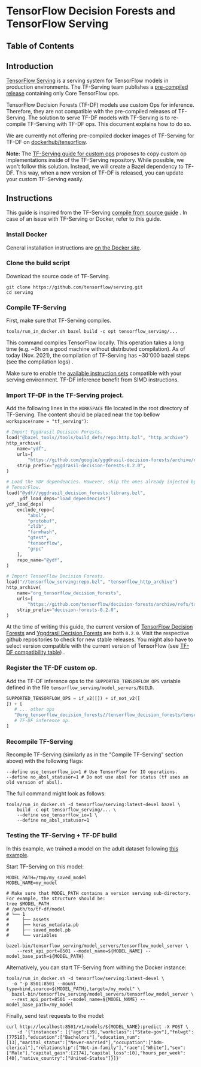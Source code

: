 # TensorFlow Decision Forests and TensorFlow Serving

<!-- docs_infra:strip_begin -->

## Table of Contents

<!--ts-->

<!--te-->

<!-- docs_infra:strip_end -->

## Introduction

[TensorFlow Serving](https://www.tensorflow.org/tfx/guide/serving) is a serving
system for TensorFlow models in production environments. The TF-Serving team
publishes a
[pre-compiled release](https://www.tensorflow.org/tfx/serving/docker) containing
only Core TensorFlow ops.

TensorFlow Decision Forests (TF-DF) models use custom Ops for inference.
Therefore, they are not compatible with the pre-compiled releases of TF-Serving.
The solution to serve TF-DF models with TF-Serving is to re-compile TF-Serving
with TF-DF ops. This document explains how to do so.

We are currently not offering pre-compiled docker images of TF-Serving for TF-DF
on [dockerhub/tensorflow](https://hub.docker.com/u/tensorflow).

**Note:** The
[TF-Serving guide for custom ops](https://www.tensorflow.org/tfx/serving/custom_op)
proposes to copy custom op implementations inside of the TF-Serving repository.
While possible, we won't follow this solution. Instead, we will create a Bazel
dependency to TF-DF. This way, when a new version of TF-DF is released, you can
update your custom TF-Serving easily.

## Instructions

This guide is inspired from the TF-Serving
[compile from source guide](https://www.tensorflow.org/tfx/serving/setup#building_from_source)
. In case of an issue with TF-Serving or Docker, refer to this guide.

### Install Docker

General installation instructions are
[on the Docker site](https://docs.docker.com/get-docker/).

### Clone the build script

Download the source code of TF-Serving.

```shell
git clone https://github.com/tensorflow/serving.git
cd serving
```

### Compile TF-Serving

First, make sure that TF-Serving compiles.

```shell
tools/run_in_docker.sh bazel build -c opt tensorflow_serving/...
```

This command compiles TensorFlow locally. This operation takes a long time (e.g.
~6h on a good machine without distributed compilation). As of today (Nov. 2021),
the compilation of TF-Serving has ~30'000 bazel steps (see the compilation logs)
.

Make sure to enable the
[available instruction sets](https://www.tensorflow.org/tfx/serving/setup#optimized_build)
compatible with your serving environment. TF-DF inference benefit from SIMD
instructions.

### Import TF-DF in the TF-Serving project.

Add the following lines in the `WORKSPACE` file located in the root directory of
TF-Serving. The content should be placed near the top bellow `workspace(name =
"tf_serving")`:

```python
# Import Yggdrasil Decision Forests.
load("@bazel_tools//tools/build_defs/repo:http.bzl", "http_archive")
http_archive(
    name="ydf",
    urls=[
        "https://github.com/google/yggdrasil-decision-forests/archive/refs/tags/0.2.0.zip"],
    strip_prefix="yggdrasil-decision-forests-0.2.0",
)

# Load the YDF dependencies. However, skip the ones already injected by
# TensorFlow.
load("@ydf//yggdrasil_decision_forests:library.bzl",
     ydf_load_deps="load_dependencies")
ydf_load_deps(
    exclude_repo=[
        "absl",
        "protobuf",
        "zlib",
        "farmhash",
        "gtest",
        "tensorflow",
        "grpc"
    ],
    repo_name="@ydf",
)

# Import TensorFlow Decision Forests.
load("//tensorflow_serving:repo.bzl", "tensorflow_http_archive")
http_archive(
    name="org_tensorflow_decision_forests",
    urls=[
        "https://github.com/tensorflow/decision-forests/archive/refs/tags/0.2.0.zip"],
    strip_prefix="decision-forests-0.2.0",
)
```

At the time of writing this guide, the current version of
[TensorFlow Decision Forests](https://github.com/tensorflow/decision-forests)
and
[Yggdrasil Decision Forests](https://github.com/google/yggdrasil-decision-forests)
are both `0.2.0`. Visit the respective github repositories to check for new
stable releases. You might also have to select version compatible with the
current version of TensorFlow (see
[TF-DF compatibility table](https://github.com/tensorflow/decision-forests/blob/main/documentation/known_issues.md#compatibility-table))
.

### Register the TF-DF custom op.

Add the TF-DF inference ops to the `SUPPORTED_TENSORFLOW_OPS` variable defined
in the file `tensorflow_serving/model_servers/BUILD`.

```python
SUPPORTED_TENSORFLOW_OPS = if_v2([]) + if_not_v2([
]) + [
   # ... other ops
   "@org_tensorflow_decision_forests//tensorflow_decision_forests/tensorflow/ops/inference:kernel_and_op",
   # TF-DF inference op.
]
```

### Recompile TF-Serving

Recompile TF-Serving (similarly as in the "Compile TF-Serving" section above)
with the following flags:

```shell
--define use_tensorflow_io=1 # Use TensorFlow for IO operations.
--define no_absl_statusor=1 # Do not use absl for status (tf uses an old version of absl).
```

The full command might look as follows:

```shell
tools/run_in_docker.sh -d tensorflow/serving:latest-devel bazel \
    build -c opt tensorflow_serving/... \
    --define use_tensorflow_io=1 \
    --define no_absl_statusor=1
```

### Testing the TF-Serving + TF-DF build

In this example, we trained a model on the adult dataset following
[this example](https://github.com/tensorflow/decision-forests/blob/main/examples/minimal.py).

Start TF-Serving on this model:

```shell
MODEL_PATH=/tmp/my_saved_model
MODEL_NAME=my_model

# Make sure that MODEL_PATH contains a version serving sub-directory. For example, the structure should be:
tree $MODEL_PATH
# /path/to/tf-df/model
# └── 1
#     ├── assets
#     ├── keras_metadata.pb
#     ├── saved_model.pb
#     └── variables

bazel-bin/tensorflow_serving/model_servers/tensorflow_model_server \
    --rest_api_port=8501 --model_name=${MODEL_NAME} --model_base_path=${MODEL_PATH}
```

Alternatively, you can start TF-Serving from withing the Docker instance:

```shell
tools/run_in_docker.sh -d tensorflow/serving:latest-devel \
  -o "-p 8501:8501 --mount type=bind,source=${MODEL_PATH},target=/my_model" \
  bazel-bin/tensorflow_serving/model_servers/tensorflow_model_server \
  --rest_api_port=8501 --model_name=${MODEL_NAME} --model_base_path=/my_model
```

Finally, send test requests to the model:

```shell
curl http://localhost:8501/v1/models/${MODEL_NAME}:predict -X POST \
    -d '{"instances": [{"age":[39],"workclass":["State-gov"],"fnlwgt":[77516],"education":["Bachelors"],"education_num":[13],"marital_status":["Never-married"],"occupation":["Adm-clerical"],"relationship":["Not-in-family"],"race":["White"],"sex":["Male"],"capital_gain":[2174],"capital_loss":[0],"hours_per_week":[40],"native_country":["United-States"]}]}'
```

